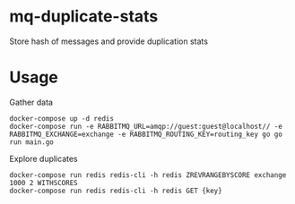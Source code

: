 # mq-duplicate-stats
Store hash of messages and provide duplication stats

# Usage

Gather data
```
docker-compose up -d redis
docker-compose run -e RABBITMQ_URL=amqp://guest:guest@localhost// -e RABBITMQ_EXCHANGE=exchange -e RABBITMQ_ROUTING_KEY=routing_key go go run main.go
```

Explore duplicates
```
docker-compose run redis redis-cli -h redis ZREVRANGEBYSCORE exchange 1000 2 WITHSCORES
docker-compose run redis redis-cli -h redis GET {key}
```